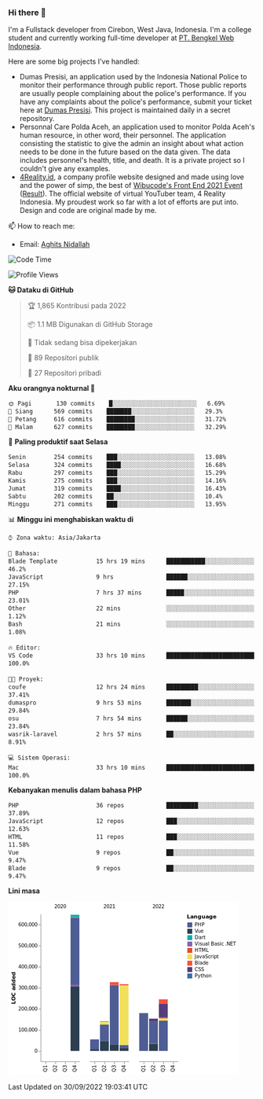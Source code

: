 ### Hi there 👋
I'm a Fullstack developer from Cirebon, West Java, Indonesia. I'm a college student and currently working full-time developer at [PT. Bengkel Web Indonesia](https://github.com/PT-Bengkel-Web-Indonesia).

Here are some big projects I've handled:
- Dumas Presisi, an application used by the Indonesia National Police to monitor their performance through public report. Those public reports are usually people complaining about the police's performance. If you have any complaints about the police's performance, submit your ticket here at [Dumas Presisi](https://dumaspresisi.polri.go.id/dumaspro). This project is maintained daily in a secret repository.
- Personnal Care Polda Aceh, an application used to monitor Polda Aceh's human resource, in other word, their personnel. The application consisting the statistic to give the admin an insight about what action needs to be done in the future based on the data given. The data includes personnel's health, title, and death. It is a private project so I couldn't give any examples.
- [4Reality.id](https://4reality.id), a company profile website designed and made using love and the power of simp, the best of [Wibucode's Front End 2021 Event](https://github.com/wibucode02/submision-event-frontend-2021) ([Result](https://github.com/wibucode02/top-5-pemenang-event-front-end-wibucode-2021)). The official website of virtual YouTuber team, 4 Reality Indonesia. My proudest work so far with a lot of efforts are put into. Design and code are original made by me.

📫 How to reach me:
- Email: [Aghits Nidallah](mailto:yourlovelydev@gmail.com)

<!--START_SECTION:waka-->
![Code Time](http://img.shields.io/badge/Code%20Time-1%2C730%20hrs%205%20mins-blue)

![Profile Views](http://img.shields.io/badge/Profil%20dilihat-16-blue)

**🐱 Dataku di GitHub** 

> 🏆 1,865 Kontribusi pada 2022
 > 
> 📦 1.1 MB Digunakan di GitHub Storage 
 > 
> 🚫 Tidak sedang bisa dipekerjakan
 > 
> 📜 89 Repositori publik 
 > 
> 🔑 27 Repositori pribadi  
 > 
**Aku orangnya nokturnal 🦉** 

```text
🌞 Pagi       130 commits    █░░░░░░░░░░░░░░░░░░░░░░░░   6.69% 
🌆 Siang      569 commits    ███████░░░░░░░░░░░░░░░░░░   29.3% 
🌃 Petang     616 commits    ████████░░░░░░░░░░░░░░░░░   31.72% 
🌙 Malam      627 commits    ████████░░░░░░░░░░░░░░░░░   32.29%

```
📅 **Paling produktif saat Selasa** 

```text
Senin        254 commits    ███░░░░░░░░░░░░░░░░░░░░░░   13.08% 
Selasa       324 commits    ████░░░░░░░░░░░░░░░░░░░░░   16.68% 
Rabu         297 commits    ███░░░░░░░░░░░░░░░░░░░░░░   15.29% 
Kamis        275 commits    ███░░░░░░░░░░░░░░░░░░░░░░   14.16% 
Jumat        319 commits    ████░░░░░░░░░░░░░░░░░░░░░   16.43% 
Sabtu        202 commits    ██░░░░░░░░░░░░░░░░░░░░░░░   10.4% 
Minggu       271 commits    ███░░░░░░░░░░░░░░░░░░░░░░   13.95%

```


📊 **Minggu ini menghabiskan waktu di** 

```text
⌚︎ Zona waktu: Asia/Jakarta

💬 Bahasa: 
Blade Template           15 hrs 19 mins      ███████████░░░░░░░░░░░░░░   46.2% 
JavaScript               9 hrs               ██████░░░░░░░░░░░░░░░░░░░   27.15% 
PHP                      7 hrs 37 mins       █████░░░░░░░░░░░░░░░░░░░░   23.01% 
Other                    22 mins             ░░░░░░░░░░░░░░░░░░░░░░░░░   1.12% 
Bash                     21 mins             ░░░░░░░░░░░░░░░░░░░░░░░░░   1.08%

🔥 Editor: 
VS Code                  33 hrs 10 mins      █████████████████████████   100.0%

🐱‍💻 Proyek: 
coufe                    12 hrs 24 mins      █████████░░░░░░░░░░░░░░░░   37.41% 
dumaspro                 9 hrs 53 mins       ███████░░░░░░░░░░░░░░░░░░   29.84% 
osu                      7 hrs 54 mins       ██████░░░░░░░░░░░░░░░░░░░   23.84% 
wasrik-laravel           2 hrs 57 mins       ██░░░░░░░░░░░░░░░░░░░░░░░   8.91%

💻 Sistem Operasi: 
Mac                      33 hrs 10 mins      █████████████████████████   100.0%

```

**Kebanyakan menulis dalam bahasa PHP** 

```text
PHP                      36 repos            █████████░░░░░░░░░░░░░░░░   37.89% 
JavaScript               12 repos            ███░░░░░░░░░░░░░░░░░░░░░░   12.63% 
HTML                     11 repos            ███░░░░░░░░░░░░░░░░░░░░░░   11.58% 
Vue                      9 repos             ██░░░░░░░░░░░░░░░░░░░░░░░   9.47% 
Blade                    9 repos             ██░░░░░░░░░░░░░░░░░░░░░░░   9.47%

```


**Lini masa**

![Chart not found](https://raw.githubusercontent.com/NikarashiHatsu/NikarashiHatsu/master/charts/bar_graph.png) 


 Last Updated on 30/09/2022 19:03:41 UTC
<!--END_SECTION:waka-->
